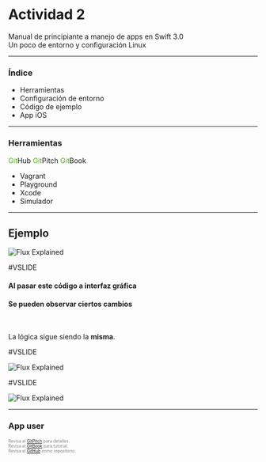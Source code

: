 # Actividad 2

Manual de principiante a manejo de apps en Swift 3.0
<br>
Un poco de entorno y configuración Linux

---

### Índice

- Herramientas
- Configuración de entorno
- Código de ejemplo
- App iOS


---


### Herramientas

<span style="color:#47BA04">Git</span>Hub
<span style="color:#47BA04">Git</span>Pitch
<span style="color:#47BA04">Git</span>Book
- Vagrant
- Playground
- Xcode
- Simulador


---
## Ejemplo

![Flux Explained](https://image.ibb.co/cHVMvb/Captura_de_pantalla_2017_10_13_a_la_s_00_11_39.png)


#VSLIDE

#### Al pasar este código a interfaz gráfica
#### Se pueden observar ciertos cambios

<br>

La lógica sigue siendo la  **misma**.


#VSLIDE

![Flux Explained](https://image.ibb.co/kXZWvb/Captura_de_pantalla_2017_10_13_a_la_s_00_14_20.png)

#VSLIDE


![Flux Explained](https://image.ibb.co/hOcJab/Captura_de_pantalla_2017_10_13_a_la_s_00_15_31.png)

---


### App user

<span style="font-size:0.6em; color:gray">Revisa el  <a href="https://github.com/MarioRguezz/gitPitch" target="_blank">GitPitch</a> para detalles.</span>
<br>
<span style="font-size:0.6em; color:gray">Revisa el  <a href="https://mariorguezz.gitbooks.io/swift-tutorial-3-0-linux-a-basico-a-applewatch/content/" target="_blank">GitBook</a> para tutorial.</span>
<br>
<span style="font-size:0.6em; color:gray">Revisa el  <a href="https://github.com/MarioRguezz/gitPitch" target="_blank">GitHub</a> como repositorio.</span>
<br>
